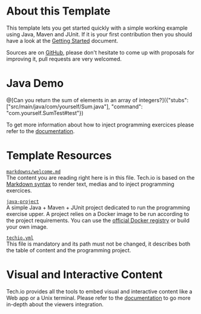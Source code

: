 # About this Template

This template lets you get started quickly with a simple working example using Java, Maven and JUnit. If it is your first contribution then you should have a look at the [Getting Started]() document.


Sources are on [GitHub](https://github.com/fdsCG/techio-java-template), please don't hesitate to come up with proposals for improving it, pull requests are very welcomed.

# Java Demo

@[Can you return the sum of elements in an array of integers?]({"stubs": ["src/main/java/com/yourself/Sum.java"], "command": "com.yourself.SumTest#test"})

To get more information about how to inject programming exercices please refer to the [documentation]().  

# Template Resources

[`markdowns/welcome.md`](https://github.com/fdsCG/techio-java-template/blob/master/markdowns/welcome.md)  
The content you are reading right here is in this file. Tech.io is based on the [Markdown syntax](https://github.com/adam-p/markdown-here/wiki/Markdown-Cheatsheet) to render text, medias and to inject programming exercices.


[`java-project`](https://github.com/fdsCG/techio-java-template/tree/master/java-project)  
A simple Java + Maven + JUnit project dedicated to run the programming exercise upper. A project relies on a Docker image to be run according to the project requirements. You can use the [official Docker registry]() or build your own image.


[`techio.yml`](https://github.com/fdsCG/techio-java-template/blob/master/techio.yml)  
This file is mandatory and its path must not be changed, it describes both the table of content and the programming project.

# Visual and Interactive Content

Tech.io provides all the tools to embed visual and interactive content like a Web app or a Unix terminal. Please refer to the [documentation]() to go more in-depth about the viewers integration.